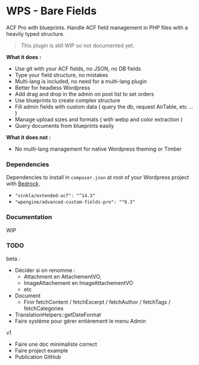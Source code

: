 # WPS - Bare Fields

ACF Pro with blueprints. Handle ACF field management in PHP files with a heavily typed structure.

> This plugin is still WIP so not documented yet. 

**What it does :**
- Use git with your ACF fields, no JSON, no DB fields
- Type your field structure, no mistakes
- Multi-lang is included, no need for a multi-lang plugin
- Better for headless Wordpress
- Add drag and drop in the admin on post list to set orders
- Use blueprints to create complex structure
- Fill admin fields with custom data ( query the db, request AirTable, etc ... )
- Manage upload sizes and formats ( with webp and color extraction )
- Query documents from blueprints easily 

**What it does not :**
- No multi-lang management for native Wordpress theming or Timber 



### Dependencies

Dependencies to install in `composer.json` at root of your Wordpress project with [Bedrock](https://roots.io/bedrock/).
-  `"vinkla/extended-acf": "^14.3"`
- `"wpengine/advanced-custom-fields-pro": "^6.3"`

### Documentation

WIP

### TODO

beta :
- Décider si on renomme :
  - Attachment en AttachementVO,
  - ImageAttachement en ImageAttachementVO
  - etc
- Document
  - Finir fetchContent / fetchExcerpt / fetchAuthor / fetchTags / fetchCategories
- TranslationHelpers::getDateFormat
- Faire système pour gérer entièrement le menu Admin

v1
- Faire une doc minimaliste correct
- Faire project example
- Publication GitHub

